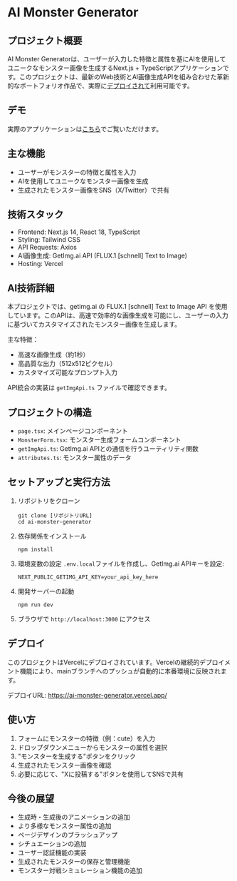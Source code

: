 # AI Monster Generator

## プロジェクト概要
AI Monster Generatorは、ユーザーが入力した特徴と属性を基にAIを使用してユニークなモンスター画像を生成するNext.js + TypeScriptアプリケーションです。このプロジェクトは、最新のWeb技術とAI画像生成APIを組み合わせた革新的なポートフォリオ作品で、実際に[デプロイされて](https://ai-monster-generator.vercel.app/)利用可能です。

## デモ
実際のアプリケーションは[こちら](https://ai-monster-generator.vercel.app/)でご覧いただけます。

## 主な機能
- ユーザーがモンスターの特徴と属性を入力
- AIを使用してユニークなモンスター画像を生成
- 生成されたモンスター画像をSNS（X/Twitter）で共有

## 技術スタック
- Frontend: Next.js 14, React 18, TypeScript
- Styling: Tailwind CSS
- API Requests: Axios
- AI画像生成: GetImg.ai API (FLUX.1 [schnell] Text to Image)
- Hosting: Vercel

## AI技術詳細
本プロジェクトでは、getimg.ai の FLUX.1 [schnell] Text to Image API を使用しています。このAPIは、高速で効率的な画像生成を可能にし、ユーザーの入力に基づいてカスタマイズされたモンスター画像を生成します。

主な特徴：
- 高速な画像生成（約1秒）
- 高品質な出力（512x512ピクセル）
- カスタマイズ可能なプロンプト入力

API統合の実装は `getImgApi.ts` ファイルで確認できます。

## プロジェクトの構造
- `page.tsx`: メインページコンポーネント
- `MonsterForm.tsx`: モンスター生成フォームコンポーネント
- `getImgApi.ts`: GetImg.ai APIとの通信を行うユーティリティ関数
- `attributes.ts`: モンスター属性のデータ

## セットアップと実行方法
1. リポジトリをクローン
   ```
   git clone [リポジトリURL]
   cd ai-monster-generator
   ```

2. 依存関係をインストール
   ```
   npm install
   ```

3. 環境変数の設定
   `.env.local`ファイルを作成し、GetImg.ai APIキーを設定:
   ```
   NEXT_PUBLIC_GETIMG_API_KEY=your_api_key_here
   ```

4. 開発サーバーの起動
   ```
   npm run dev
   ```

5. ブラウザで `http://localhost:3000` にアクセス

## デプロイ
このプロジェクトはVercelにデプロイされています。Vercelの継続的デプロイメント機能により、mainブランチへのプッシュが自動的に本番環境に反映されます。

デプロイURL: https://ai-monster-generator.vercel.app/

## 使い方
1. フォームにモンスターの特徴（例：cute）を入力
2. ドロップダウンメニューからモンスターの属性を選択
3. "モンスターを生成する"ボタンをクリック
4. 生成されたモンスター画像を確認
5. 必要に応じて、"Xに投稿する"ボタンを使用してSNSで共有

## 今後の展望
- 生成時・生成後のアニメーションの追加
- より多様なモンスター属性の追加
- ページデザインのブラッシュアップ
- シチュエーションの追加
- ユーザー認証機能の実装
- 生成されたモンスターの保存と管理機能
- モンスター対戦シミュレーション機能の追加